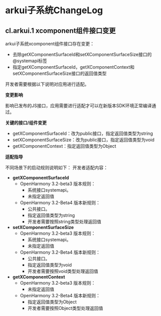 # arkui子系统ChangeLog

## cl.arkui.1 xcomponent组件接口变更

arkui子系统xcomponent组件接口存在变更：

 - 去除getXComponentSurfaceId和setXComponentSurfaceSize接口的@systemapi标签
 - 指定getXComponentSurfaceId，getXComponentContext和setXComponentSurfaceSize接口的返回值类型

开发者需要根据以下说明对应用进行适配。


**变更影响**

影响已发布的JS接口，应用需要进行适配才可以在新版本SDK环境正常编译通过。

**关键的接口/组件变更**

 - getXComponentSurfaceId：改为public接口，指定返回值类型为string
 - setXComponentSurfaceSize：改为public接口，指定返回值类型为void
 - getXComponentContext：指定返回值类型为Object

**适配指导**

不同场景下的启动规则说明如下：
开发者适配内容：

  - **getXComponentSurfaceId**
    - OpenHarmony 3.2-beta3 版本规则：
      - 系统接口systemapi。
      - 未指定返回值
    - OpenHarmony 3.2-Beta4 版本新规则：
      - 公共接口。
      - 指定返回值类型为string
      - 开发者需要按照string类型处理返回值
  - **setXComponentSurfaceSize**
    - OpenHarmony 3.2-beta3 版本规则：
      - 系统接口systemapi。
      - 未指定返回值
    - OpenHarmony 3.2-Beta4 版本新规则：
      - 公共接口。
      - 指定返回值类型为void
      - 开发者需要按照void类型处理返回值
  - **getXComponentContext**
    - OpenHarmony 3.2-beta3 版本规则：
      - 未指定返回值
    - OpenHarmony 3.2-Beta4 版本新规则：
      - 指定返回值类型为Object
      - 开发者需要按照Object类型处理返回值
        